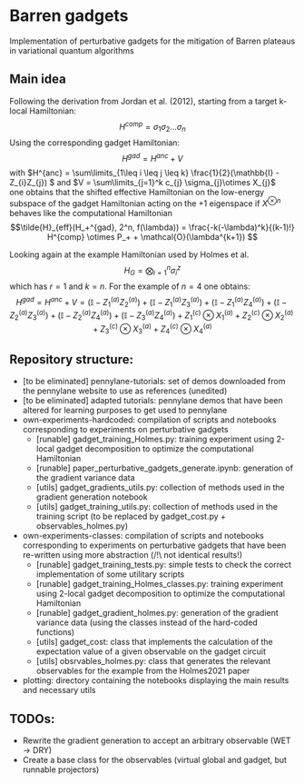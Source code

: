 # Barren gadgets

Implementation of perturbative gadgets for the mitigation of Barren plateaus in variational quantum algorithms  

## Main idea
Following the derivation from Jordan et al. (2012), starting from a target k-local Hamiltonian:  
    $$H^{comp} = \sigma_{1} \sigma_{2} \dots \sigma_{n} $$
Using the corresponding gadget Hamiltonian:  
    $$H^{gad} = H^{anc} + V $$
with $H^{anc} = \sum\limits_{1\leq i \leq j \leq k} \frac{1}{2}(\mathbb{I} - Z_{i}Z_{j}) $
and $V = \sum\limits_{j=1}^k c_{j} \sigma_{j}\otimes X_{j}$  
one obtains that the shifted effective Hamiltonian on the low-energy subspace of the gadget Hamiltonian acting on the +1 eigenspace if $X^{\otimes n}$ behaves like the computational Hamiltonian
    $$\tilde{H}_{eff}(H_+^{gad}, 2^n, f(\lambda)) = \frac{-k(-\lambda)^k}{(k-1)!} H^{comp} \otimes P_+ + \mathcal{O}(\lambda^{k+1}) $$  

Looking again at the example Hamiltonian used by Holmes et al.
    $$H_G = \bigotimes_{i=1}^n \sigma_i^z $$
which has $r=1$ and $k=n$. For the example of $n=4$ one obtains: 
    $$H^{gad} = H^{anc} + V 
    = (\mathbb{I} - Z_1^{(a)} Z_2^{(a)}) + (\mathbb{I} - Z_1^{(a)} Z_3^{(a)}) + (\mathbb{I} - Z_1^{(a)} Z_4^{(a)})
    + (\mathbb{I} - Z_2^{(a)} Z_3^{(a)}) + (\mathbb{I} - Z_2^{(a)} Z_4^{(a)}) + (\mathbb{I} - Z_3^{(a)} Z_4^{(a)}) 
    + Z_1^{(c)} \otimes X_1^{(a)} + Z_2^{(c)} \otimes X_2^{(a)} + Z_3^{(c)} \otimes X_3^{(a)} + Z_4^{(c)} \otimes X_4^{(a)}$$

## Repository structure:
- [to be eliminated] pennylane-tutorials: set of demos downloaded from the pennylane website to use as references (unedited)  
- [to be eliminated] adapted tutorials: pennylane demos that have been altered for learning purposes to get used to pennylane  
- own-experiments-hardcoded: compilation of scripts and notebooks corresponding to experiments on perturbative gadgets 
  - [runable] gadget_training_Holmes.py: training experiment using 2-local gadget decomposition to optimize the computational Hamiltonian  
  - [runable] paper_perturbative_gadgets_generate.ipynb: generation of the gradient variance data  
  - [utils] gadget_gradients_utils.py: collection of methods used in the gradient generation notebook  
  - [utils] gadget_training_utils.py: collection of methods used in the training script (to be replaced by gadget_cost.py + observables_holmes.py)   
- own-experiments-classes: compilation of scripts and notebooks corresponding to experiments on perturbative gadgets that have been re-written using more abstraction (/!\ not identical results!) 
  - [runable] gadget_training_tests.py: simple tests to check the correct implementation of some utilitary scripts  
  - [runable] gadget_training_Holmes_classes.py: training experiment using 2-local gadget decomposition to optimize the computational Hamiltonian  
  - [runable] gadget_gradient_holmes.py: generation of the gradient variance data (using the classes instead of the hard-coded functions)  
  - [utils] gadget_cost: class that implements the calculation of the expectation value of a given observable on the gadget circuit
  - [utils] obsrvables_holmes.py: class that generates the relevant observables for the example from the Holmes2021 paper  
- plotting: directory containing the notebooks displaying the main results and necessary utils  

## TODOs:
- Rewrite the gradient generation to accept an arbitrary observable (WET -> DRY)
- Create a base class for the observables (virtual global and gadget, but runnable projectors)
